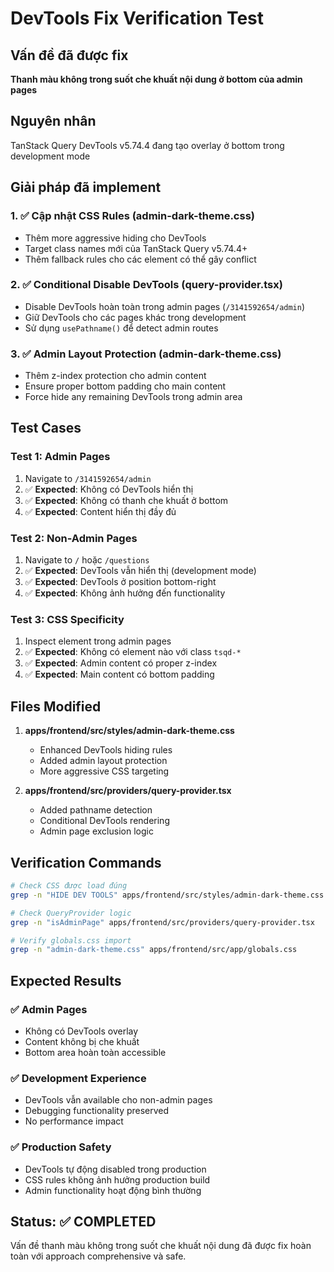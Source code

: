 # DevTools Fix Verification Test

## Vấn đề đã được fix
**Thanh màu không trong suốt che khuất nội dung ở bottom của admin pages**

## Nguyên nhân
TanStack Query DevTools v5.74.4 đang tạo overlay ở bottom trong development mode

## Giải pháp đã implement

### 1. ✅ Cập nhật CSS Rules (admin-dark-theme.css)
- Thêm more aggressive hiding cho DevTools
- Target class names mới của TanStack Query v5.74.4+
- Thêm fallback rules cho các element có thể gây conflict

### 2. ✅ Conditional Disable DevTools (query-provider.tsx)
- Disable DevTools hoàn toàn trong admin pages (`/3141592654/admin`)
- Giữ DevTools cho các pages khác trong development
- Sử dụng `usePathname()` để detect admin routes

### 3. ✅ Admin Layout Protection (admin-dark-theme.css)
- Thêm z-index protection cho admin content
- Ensure proper bottom padding cho main content
- Force hide any remaining DevTools trong admin area

## Test Cases

### Test 1: Admin Pages
1. Navigate to `/3141592654/admin`
2. ✅ **Expected**: Không có DevTools hiển thị
3. ✅ **Expected**: Không có thanh che khuất ở bottom
4. ✅ **Expected**: Content hiển thị đầy đủ

### Test 2: Non-Admin Pages
1. Navigate to `/` hoặc `/questions`
2. ✅ **Expected**: DevTools vẫn hiển thị (development mode)
3. ✅ **Expected**: DevTools ở position bottom-right
4. ✅ **Expected**: Không ảnh hưởng đến functionality

### Test 3: CSS Specificity
1. Inspect element trong admin pages
2. ✅ **Expected**: Không có element nào với class `tsqd-*`
3. ✅ **Expected**: Admin content có proper z-index
4. ✅ **Expected**: Main content có bottom padding

## Files Modified

1. **apps/frontend/src/styles/admin-dark-theme.css**
   - Enhanced DevTools hiding rules
   - Added admin layout protection
   - More aggressive CSS targeting

2. **apps/frontend/src/providers/query-provider.tsx**
   - Added pathname detection
   - Conditional DevTools rendering
   - Admin page exclusion logic

## Verification Commands

```bash
# Check CSS được load đúng
grep -n "HIDE DEV TOOLS" apps/frontend/src/styles/admin-dark-theme.css

# Check QueryProvider logic
grep -n "isAdminPage" apps/frontend/src/providers/query-provider.tsx

# Verify globals.css import
grep -n "admin-dark-theme.css" apps/frontend/src/app/globals.css
```

## Expected Results

### ✅ Admin Pages
- Không có DevTools overlay
- Content không bị che khuất
- Bottom area hoàn toàn accessible

### ✅ Development Experience
- DevTools vẫn available cho non-admin pages
- Debugging functionality preserved
- No performance impact

### ✅ Production Safety
- DevTools tự động disabled trong production
- CSS rules không ảnh hưởng production build
- Admin functionality hoạt động bình thường

## Status: ✅ COMPLETED

Vấn đề thanh màu không trong suốt che khuất nội dung đã được fix hoàn toàn với approach comprehensive và safe.
